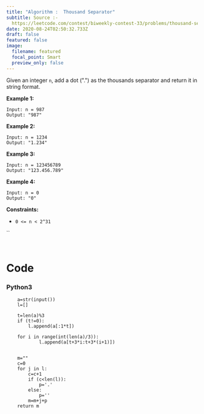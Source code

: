 ```yaml
---
title: "Algorithm :  Thousand Separator"
subtitle: Source :-
  https://leetcode.com/contest/biweekly-contest-33/problems/thousand-separator/
date: 2020-08-24T02:50:32.733Z
draft: false
featured: false
image:
  filename: featured
  focal_point: Smart
  preview_only: false
---
```





Given an integer `n`, add a dot (".") as the thousands separator and return it in string format.



**Example 1:**

```
Input: n = 987
Output: "987"
```

**Example 2:**

```
Input: n = 1234
Output: "1.234"
```

**Example 3:**

```
Input: n = 123456789
Output: "123.456.789"
```

**Example 4:**

```
Input: n = 0
Output: "0"
```



**Constraints:**

* `0 <= n < 2^31`

``

` `
# Code
### Python3
```
    a=str(input())
    l=[]

    t=len(a)%3
    if (t!=0):
        l.append(a[:1*t])

    for i in range(int(len(a)/3)):
            l.append(a[t+3*i:t+3*(i+1)])


    m=""
    c=0
    for j in l:
        c=c+1
        if (c<len(l)):
            p='.'
        else:
            p=''
        m=m+j+p
    return m


```